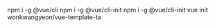 npm i -g @vue/cli
npm i -g @vue/cli-init
npm i -g @vue/cli-init
vue init wonkwangyeon/vue-template-ta